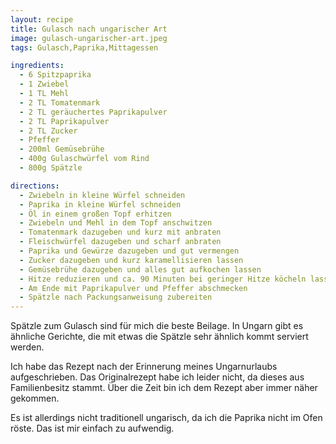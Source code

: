 ```yaml
---
layout: recipe
title: Gulasch nach ungarischer Art
image: gulasch-ungarischer-art.jpeg
tags: Gulasch,Paprika,Mittagessen

ingredients:
  - 6 Spitzpaprika
  - 1 Zwiebel
  - 1 TL Mehl
  - 2 TL Tomatenmark
  - 2 TL geräuchertes Paprikapulver
  - 2 TL Paprikapulver
  - 2 TL Zucker
  - Pfeffer
  - 200ml Gemüsebrühe
  - 400g Gulaschwürfel vom Rind
  - 800g Spätzle

directions:
  - Zwiebeln in kleine Würfel schneiden
  - Paprika in kleine Würfel schneiden
  - Öl in einem großen Topf erhitzen
  - Zwiebeln und Mehl in dem Topf anschwitzen
  - Tomatenmark dazugeben und kurz mit anbraten
  - Fleischwürfel dazugeben und scharf anbraten
  - Paprika und Gewürze dazugeben und gut vermengen
  - Zucker dazugeben und kurz karamellisieren lassen
  - Gemüsebrühe dazugeben und alles gut aufkochen lassen
  - Hitze reduzieren und ca. 90 Minuten bei geringer Hitze köcheln lassen
  - Am Ende mit Paprikapulver und Pfeffer abschmecken
  - Spätzle nach Packungsanweisung zubereiten
---
```


Spätzle zum Gulasch sind für mich die beste Beilage. In Ungarn gibt es ähnliche Gerichte, die mit etwas die Spätzle sehr
ähnlich kommt serviert werden.

Ich habe das Rezept nach der Erinnerung meines Ungarnurlaubs aufgeschrieben. Das Originalrezept habe ich leider nicht,
da dieses aus Familienbesitz stammt. Über die Zeit bin ich dem Rezept aber immer näher gekommen.

Es ist allerdings nicht traditionell ungarisch, da ich die Paprika nicht im Ofen röste. Das ist mir einfach zu
aufwendig.
